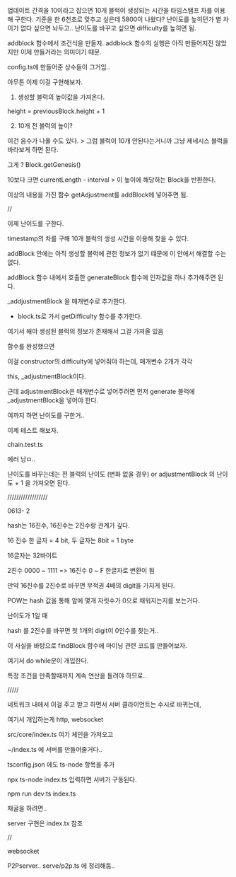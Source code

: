 업데이트 간격을 10이라고 잡으면 10개 블럭이 생성되는 시간을 타임스탬프 차를 이용해 구한다.
기준을 한 6천초로 맞추고 싶은데 5800이 나왔다? 난이도를 높히던가 별 차이가 없다 싶으면 놔두고..
난이도를 바꾸고 싶으면 difficulty를 높히면 됨.

addblock 함수에서 조건식을 만들자.
addblock 함수의 실행은 아직 만들어지진 않았지만 이제 만들거라는 의미이기 때문.

config.ts에 만들어준 상수들이 그거임..

아무튼 이제 이걸 구현해보자.

1. 생성할 블럭의 높이값을 가져온다.

height = previousBlock.height + 1

2. 10개 전 블럭의 높이?

이건 음수가 나올 수도 있다. > 그럼 블럭이 10개 안된다는거니까 그냥 제네시스 블럭을 바라보게 하면 된다.

그게 ? Block.getGenesis()

10보다 크면 currentLength - interval > 이 높이에 해당하는 Block을 반환한다.

이상의 내용을 가진 함수 getAdjustment를 addBlock에 넣어주면 됨.

//

이제 난이도를 구한다.

timestamp의 차를 구해 10개 블럭의 생성 시간을 이용해 찾을 수 있다.

addBlock 안에는 아직 생성할 블럭에 관한 정보가 없기 떄문에 이 안에서 해결할 수는 없다.

addBlock 함수 내에서 호출한 generateBlock 함수에 인자값을 하나 추가해주면 된다.

_addjustmentBlock 을 매개변수로 추가한다.

+ block.ts로 가서 getDifficulty 함수를 추가한다.

여기서 해야 생성된 블럭의 정보가 존재해서 그걸 가져올 있음

함수를 완성했으면

이걸 constructor의 difficulty에 넣어줘야 하는데, 매개변수 2개가 각각

this, _adjustmentBlock이다.

근데 adjustmentBlock은 매개변수로 넣어주려면 먼저 generate 블럭에 _adjustmentBlock을 넣어야 한다.

여까지 하면 난이도를 구한거..

이제 테스트 해보자.

chain.test.ts

에러 낭ㅁ..

난이도를 바꾸는데는 전 블럭의 난이도 (변화 없을 경우) or adjustmentBlock 의 난이도 + 1 을 가져오면 된다.

//////////////////

0613- 2 

hash는 16진수, 16진수는 2진수랑 관계가 깊다.

16 진수 한 글자 = 4 bit, 두 글자는 8bit = 1 byte

16글자는 32바이트

2진수 0000 ~ 1111 => 16진수 0 ~ F 한글자로 변환이 됨

만약 16진수를 2진수로 바꾸면 무적권 4배의 digit을 가지게 된다.

POW는 hash 값을 통해 앞에 몇개 자릿수가 0으로 채워지는지를 보는거다.

난이도가 1일 때

hash 를 2진수를 바꾸면 첫 1개의 digit이 0인수를 찾는거..

이 사실을 바탕으로 findBlock 함수에 마이닝 관련 코드를 만들어보자.

여기서 do while문이 개입한다.

특정 조건을 만족할때까지 계속 연산을 돌려야 하므로..

/////

네트워크 내에서 이걸 주고 받고 하면서 서버 클라이언트는 수시로 바뀌는데,

여기서 개입하는게 http, websocket

src/core/index.ts
여기 체인을 가져오고

~/index.ts
에 서버를 만들어줄거다..

tsconfig.json 에도 ts-node 항목을 추가

npx ts-node index.ts 입력하면 서버가 구동된다.

npm run dev:ts index.ts

채굴을 하려면..

server 구현은 index.tx 참조

//

websocket

P2Pserver.. serve/p2p.ts 에 정리해둠..

